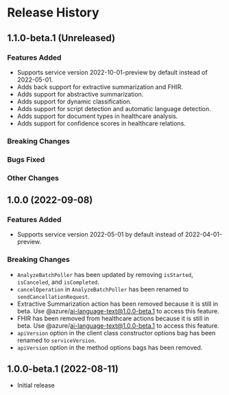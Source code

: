 # Release History

## 1.1.0-beta.1 (Unreleased)

### Features Added

- Supports service version 2022-10-01-preview by default instead of 2022-05-01.
- Adds back support for extractive summarization and FHIR.
- Adds support for abstractive summarization.
- Adds support for dynamic classification.
- Adds support for script detection and automatic language detection.
- Adds support for document types in healthcare analysis.
- Adds support for confidence scores in healthcare relations.

### Breaking Changes

### Bugs Fixed

### Other Changes

## 1.0.0 (2022-09-08)

### Features Added

- Supports service version 2022-05-01 by default instead of 2022-04-01-preview.

### Breaking Changes

- `AnalyzeBatchPoller` has been updated by removing `isStarted`, `isCanceled`, and `isCompleted`.
- `cancelOperation` in `AnalyzeBatchPoller` has been renamed to `sendCancellationRequest`.
- Extractive Summarization action has been removed because it is still in beta. Use @azure/ai-language-text@1.0.0-beta.1 to access this feature.
- FHIR has been removed from healthcare actions because it is still in beta. Use @azure/ai-language-text@1.0.0-beta.1 to access this feature.
- `apiVersion` option in the client class constructor options bag has been renamed to `serviceVersion`.
- `apiVersion` option in the method options bags has been removed.

## 1.0.0-beta.1 (2022-08-11)

- Initial release
